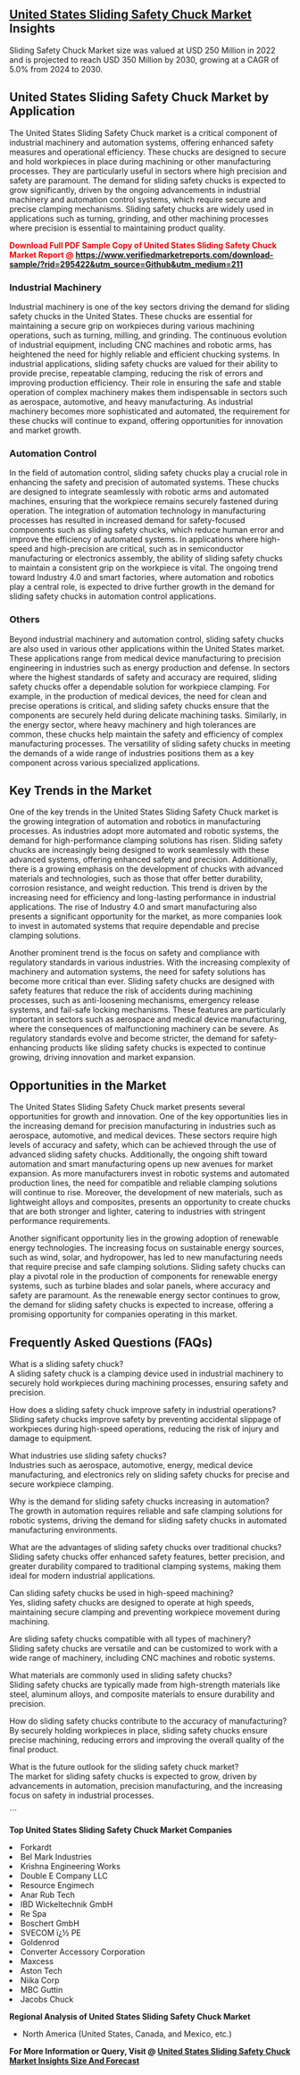 <h2><a href="https://www.verifiedmarketreports.com/download-sample/?rid=295422&amp;utm_source=Github&amp;utm_medium=211" target="_blank">United States Sliding Safety Chuck Market</a> Insights</h2><p>Sliding Safety Chuck Market size was valued at USD 250 Million in 2022 and is projected to reach USD 350 Million by 2030, growing at a CAGR of 5.0% from 2024 to 2030.</p><p><h2>United States Sliding Safety Chuck Market by Application</h2><p>The United States Sliding Safety Chuck market is a critical component of industrial machinery and automation systems, offering enhanced safety measures and operational efficiency. These chucks are designed to secure and hold workpieces in place during machining or other manufacturing processes. They are particularly useful in sectors where high precision and safety are paramount. The demand for sliding safety chucks is expected to grow significantly, driven by the ongoing advancements in industrial machinery and automation control systems, which require secure and precise clamping mechanisms. Sliding safety chucks are widely used in applications such as turning, grinding, and other machining processes where precision is essential to maintaining product quality.</p><p><strong><p><span class=""><span style="color: #ff0000;"><strong>Download Full PDF Sample Copy of United States Sliding Safety Chuck Market Report</strong> @ </span><a href="https://www.verifiedmarketreports.com/download-sample/?rid=295422&amp;utm_source=Github&amp;utm_medium=211" target="_blank">https://www.verifiedmarketreports.com/download-sample/?rid=295422&amp;utm_source=Github&amp;utm_medium=211</a></span></p></strong></p><h3>Industrial Machinery</h3><p>Industrial machinery is one of the key sectors driving the demand for sliding safety chucks in the United States. These chucks are essential for maintaining a secure grip on workpieces during various machining operations, such as turning, milling, and grinding. The continuous evolution of industrial equipment, including CNC machines and robotic arms, has heightened the need for highly reliable and efficient chucking systems. In industrial applications, sliding safety chucks are valued for their ability to provide precise, repeatable clamping, reducing the risk of errors and improving production efficiency. Their role in ensuring the safe and stable operation of complex machinery makes them indispensable in sectors such as aerospace, automotive, and heavy manufacturing. As industrial machinery becomes more sophisticated and automated, the requirement for these chucks will continue to expand, offering opportunities for innovation and market growth.</p><h3>Automation Control</h3><p>In the field of automation control, sliding safety chucks play a crucial role in enhancing the safety and precision of automated systems. These chucks are designed to integrate seamlessly with robotic arms and automated machines, ensuring that the workpiece remains securely fastened during operation. The integration of automation technology in manufacturing processes has resulted in increased demand for safety-focused components such as sliding safety chucks, which reduce human error and improve the efficiency of automated systems. In applications where high-speed and high-precision are critical, such as in semiconductor manufacturing or electronics assembly, the ability of sliding safety chucks to maintain a consistent grip on the workpiece is vital. The ongoing trend toward Industry 4.0 and smart factories, where automation and robotics play a central role, is expected to drive further growth in the demand for sliding safety chucks in automation control applications.</p><h3>Others</h3><p>Beyond industrial machinery and automation control, sliding safety chucks are also used in various other applications within the United States market. These applications range from medical device manufacturing to precision engineering in industries such as energy production and defense. In sectors where the highest standards of safety and accuracy are required, sliding safety chucks offer a dependable solution for workpiece clamping. For example, in the production of medical devices, the need for clean and precise operations is critical, and sliding safety chucks ensure that the components are securely held during delicate machining tasks. Similarly, in the energy sector, where heavy machinery and high tolerances are common, these chucks help maintain the safety and efficiency of complex manufacturing processes. The versatility of sliding safety chucks in meeting the demands of a wide range of industries positions them as a key component across various specialized applications.</p><h2>Key Trends in the Market</h2><p>One of the key trends in the United States Sliding Safety Chuck market is the growing integration of automation and robotics in manufacturing processes. As industries adopt more automated and robotic systems, the demand for high-performance clamping solutions has risen. Sliding safety chucks are increasingly being designed to work seamlessly with these advanced systems, offering enhanced safety and precision. Additionally, there is a growing emphasis on the development of chucks with advanced materials and technologies, such as those that offer better durability, corrosion resistance, and weight reduction. This trend is driven by the increasing need for efficiency and long-lasting performance in industrial applications. The rise of Industry 4.0 and smart manufacturing also presents a significant opportunity for the market, as more companies look to invest in automated systems that require dependable and precise clamping solutions.</p><p>Another prominent trend is the focus on safety and compliance with regulatory standards in various industries. With the increasing complexity of machinery and automation systems, the need for safety solutions has become more critical than ever. Sliding safety chucks are designed with safety features that reduce the risk of accidents during machining processes, such as anti-loosening mechanisms, emergency release systems, and fail-safe locking mechanisms. These features are particularly important in sectors such as aerospace and medical device manufacturing, where the consequences of malfunctioning machinery can be severe. As regulatory standards evolve and become stricter, the demand for safety-enhancing products like sliding safety chucks is expected to continue growing, driving innovation and market expansion.</p><h2>Opportunities in the Market</h2><p>The United States Sliding Safety Chuck market presents several opportunities for growth and innovation. One of the key opportunities lies in the increasing demand for precision manufacturing in industries such as aerospace, automotive, and medical devices. These sectors require high levels of accuracy and safety, which can be achieved through the use of advanced sliding safety chucks. Additionally, the ongoing shift toward automation and smart manufacturing opens up new avenues for market expansion. As more manufacturers invest in robotic systems and automated production lines, the need for compatible and reliable clamping solutions will continue to rise. Moreover, the development of new materials, such as lightweight alloys and composites, presents an opportunity to create chucks that are both stronger and lighter, catering to industries with stringent performance requirements.</p><p>Another significant opportunity lies in the growing adoption of renewable energy technologies. The increasing focus on sustainable energy sources, such as wind, solar, and hydropower, has led to new manufacturing needs that require precise and safe clamping solutions. Sliding safety chucks can play a pivotal role in the production of components for renewable energy systems, such as turbine blades and solar panels, where accuracy and safety are paramount. As the renewable energy sector continues to grow, the demand for sliding safety chucks is expected to increase, offering a promising opportunity for companies operating in this market.</p><h2>Frequently Asked Questions (FAQs)</h2><p>What is a sliding safety chuck? <br> A sliding safety chuck is a clamping device used in industrial machinery to securely hold workpieces during machining processes, ensuring safety and precision.</p><p>How does a sliding safety chuck improve safety in industrial operations? <br> Sliding safety chucks improve safety by preventing accidental slippage of workpieces during high-speed operations, reducing the risk of injury and damage to equipment.</p><p>What industries use sliding safety chucks? <br> Industries such as aerospace, automotive, energy, medical device manufacturing, and electronics rely on sliding safety chucks for precise and secure workpiece clamping.</p><p>Why is the demand for sliding safety chucks increasing in automation? <br> The growth in automation requires reliable and safe clamping solutions for robotic systems, driving the demand for sliding safety chucks in automated manufacturing environments.</p><p>What are the advantages of sliding safety chucks over traditional chucks? <br> Sliding safety chucks offer enhanced safety features, better precision, and greater durability compared to traditional clamping systems, making them ideal for modern industrial applications.</p><p>Can sliding safety chucks be used in high-speed machining? <br> Yes, sliding safety chucks are designed to operate at high speeds, maintaining secure clamping and preventing workpiece movement during machining.</p><p>Are sliding safety chucks compatible with all types of machinery? <br> Sliding safety chucks are versatile and can be customized to work with a wide range of machinery, including CNC machines and robotic systems.</p><p>What materials are commonly used in sliding safety chucks? <br> Sliding safety chucks are typically made from high-strength materials like steel, aluminum alloys, and composite materials to ensure durability and precision.</p><p>How do sliding safety chucks contribute to the accuracy of manufacturing? <br> By securely holding workpieces in place, sliding safety chucks ensure precise machining, reducing errors and improving the overall quality of the final product.</p><p>What is the future outlook for the sliding safety chuck market? <br> The market for sliding safety chucks is expected to grow, driven by advancements in automation, precision manufacturing, and the increasing focus on safety in industrial processes.</p>```</p><p><strong>Top United States Sliding Safety Chuck Market Companies</strong></p><div data-test-id=""><p><li>Forkardt</li><li> Bel Mark Industries</li><li> Krishna Engineering Works</li><li> Double E Company LLC</li><li> Resource Engimech</li><li> Anar Rub Tech</li><li> IBD Wickeltechnik GmbH</li><li> Re Spa</li><li> Boschert GmbH</li><li> SVECOM ï¿½ PE</li><li> Goldenrod</li><li> Converter Accessory Corporation</li><li> Maxcess</li><li> Aston Tech</li><li> Niika Corp</li><li> MBC Guttin</li><li> Jacobs Chuck</li></p><div><strong>Regional Analysis of&nbsp;United States Sliding Safety Chuck Market</strong></div><ul><li dir="ltr"><p dir="ltr">North America&nbsp;(United States, Canada, and Mexico, etc.)</p></li></ul><p><strong>For More Information or Query, Visit @&nbsp;</strong><strong><a href="https://www.verifiedmarketreports.com/product/sliding-safety-chuck-market/?utm_source=Github&amp;utm_medium=211" target="_blank">United States Sliding Safety Chuck Market Insights Size And Forecast</a></strong></p></div>
